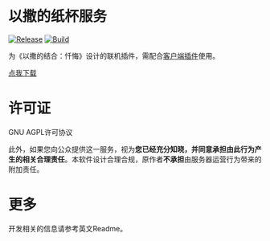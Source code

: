 # 以撒的纸杯服务

[![Release](https://github.com/frto027/IsaacPaperServer/actions/workflows/release.yml/badge.svg)](https://github.com/frto027/IsaacPaperServer/actions/workflows/release.yml) [![Build](https://github.com/frto027/IsaacPaperServer/actions/workflows/build.yml/badge.svg)](https://github.com/frto027/IsaacPaperServer/actions/workflows/build.yml)

为《以撒的结合：忏悔》设计的联机插件，需配合[客户端插件](https://github.com/frto027/IsaacPaperCupPhoneRel)使用。

[点我下载](https://github.com/frto027/IsaacPaperServer/releases)

# 许可证

GNU AGPL许可协议

此外，如果您向公众提供这一服务，视为**您已经充分知晓，并同意承担由此行为产生的相关合理责任**。本软件设计合理合规，原作者**不承担**由服务器运营行为带来的附加责任。

# 更多

开发相关的信息请参考英文Readme。